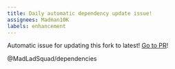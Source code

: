 ```yaml
---
title: Daily automatic dependency update issue!
assignees: Madman10K
labels: enhancement
---
```

Automatic issue for updating this fork to latest! [Go to PR](https://github.com/MadLadSquad/parallel-hashmap/compare/master...greg7mdp:master)!

@MadLadSquad/dependencies 
